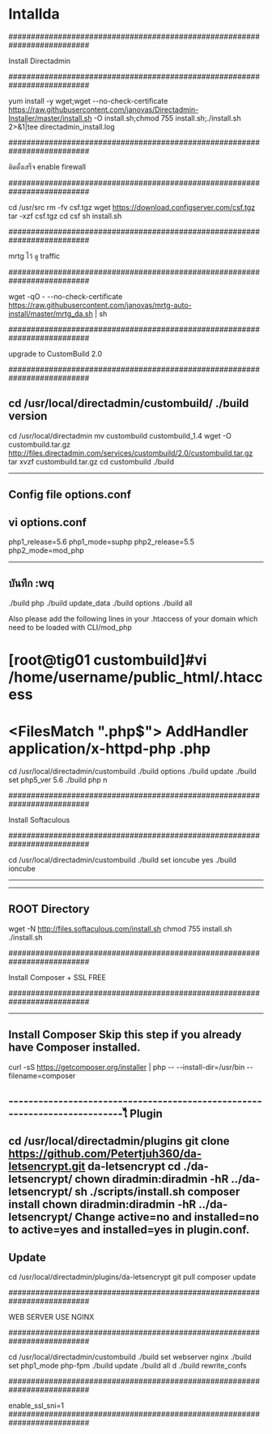 # Intallda

##########################################################################

Install Directadmin

##########################################################################

yum install -y wget;wget --no-check-certificate https://raw.githubusercontent.com/janovas/Directadmin-Installer/master/install.sh -O install.sh;chmod 755 install.sh;./install.sh 2>&1|tee directadmin_install.log

##########################################################################

ติดตั้งเสร็จ enable firewall

##########################################################################

cd /usr/src
rm -fv csf.tgz
wget https://download.configserver.com/csf.tgz
tar -xzf csf.tgz
cd csf
sh install.sh

##########################################################################

mrtg ไว้ ดู traffic

##########################################################################

wget -qO - --no-check-certificate https://raw.githubusercontent.com/janovas/mrtg-auto-install/master/mrtg_da.sh | sh


##########################################################################

upgrade to CustomBuild 2.0

##########################################################################

cd /usr/local/directadmin/custombuild/
./build version
---------------------------------------------------------------------------
cd /usr/local/directadmin
mv custombuild custombuild_1.4
wget -O custombuild.tar.gz http://files.directadmin.com/services/custombuild/2.0/custombuild.tar.gz
tar xvzf custombuild.tar.gz
cd custombuild
./build

--------------------------------------------------------------------------
Config file options.conf
--------------------------------------------------------------------------
vi  options.conf
----------------------
php1_release=5.6 
php1_mode=suphp
php2_release=5.5
php2_mode=mod_php

--------------------------------------------------------------------------
บันทึก :wq
--------------------------------------------------------------------------

./build php
./build update_data
./build options
./build all

Also please add the following lines in your .htaccess of your domain which need to be loaded with CLI/mod_php

[root@tig01 custombuild]#vi /home/username/public_html/.htaccess   
===================
<FilesMatch "\.php$">
AddHandler application/x-httpd-php .php
</FilesMatch>
===================

cd /usr/local/directadmin/custombuild
./build options
./build update
./build set php5_ver 5.6
./build php n

##########################################################################

Install Softaculous

##########################################################################

cd /usr/local/directadmin/custombuild
./build set ioncube yes
./build ioncube

--------------------------------------------------------------------------

--------------------------------------------------------------------------
ROOT Directory
--------------------------------------------------------------------------

wget -N http://files.softaculous.com/install.sh
chmod 755 install.sh
./install.sh

##########################################################################

Install Composer + SSL FREE

##########################################################################

--------------------------------------------------------------------------
Install Composer
Skip this step if you already have Composer installed.
--------------------------------------------------------------------------

curl -sS https://getcomposer.org/installer | php -- --install-dir=/usr/bin --filename=composer

--------------------------------------------------------------------------ไิิ
 Plugin
--------------------------------------------------------------------------
cd /usr/local/directadmin/plugins
git clone https://github.com/Petertjuh360/da-letsencrypt.git da-letsencrypt
cd ./da-letsencrypt/
chown diradmin:diradmin -hR ../da-letsencrypt/
sh ./scripts/install.sh
composer install
chown diradmin:diradmin -hR ../da-letsencrypt/
Change active=no and installed=no to active=yes and installed=yes in plugin.conf.
--------------------------------------------------------------------------
Update
--------------------------------------------------------------------------
cd /usr/local/directadmin/plugins/da-letsencrypt
git pull
composer update

##########################################################################

WEB SERVER USE NGINX

##########################################################################

cd /usr/local/directadmin/custombuild
./build set webserver nginx
./build set php1_mode php-fpm
./build update
./build all d
./build rewrite_confs

##########################################################################

enable_ssl_sni=1
##########################################################################
